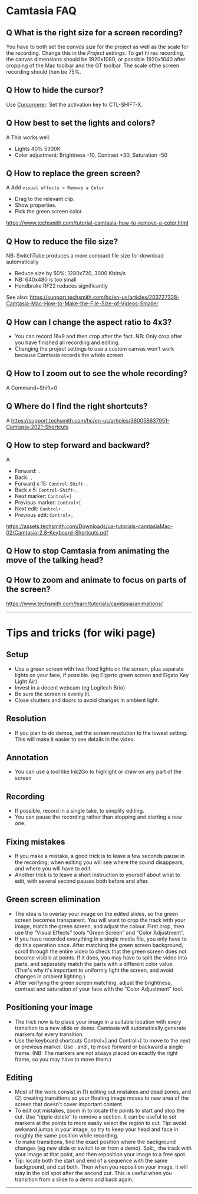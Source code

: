 # Camtasia FAQ

## Q What is the right size for a screen recording?

You have to both set the *canvas size* for the project as well as the scale for the recording. Change this in the *Project settings*.
To get hi res recording, the canvas dimensions should be 1920x1080, or possible 1920x1040 after cropping of the Mac toolbar and the GT toolbar. The scale ofthe screen recording should then be 75%. 

## Q How to hide the cursor?

Use [Cursorcerer](http://doomlaser.com/cursorcerer-hide-your-cursor-at-will/).
Set the activation key to CTL-SHIFT-X.

## Q How best to set the lights and colors?

A This works well:
- Lights 40% 5300K
- Color adjustment: Brightness -10, Contrast +30, Saturation -50

## Q How to replace the green screen?

A Add `visual effects > Remove a Color`
- Drag to the relevant clip.
- Show properties.
- Pick the green screen color.

https://www.techsmith.com/tutorial-camtasia-how-to-remove-a-color.html

## Q How to reduce the file size?

NB: SwitchTube produces a more compact file size for download automatically

- Reduce size by 50%: 1280x720, 3000 Kbits/s
- NB: 640x480 is too small
- Handbrake RF22 reduces significantly

See also: 
https://support.techsmith.com/hc/en-us/articles/203727328-Camtasia-Mac-How-to-Make-the-File-Size-of-Videos-Smaller

## Q How can I change the aspect ratio to 4x3?

- You can record 16x9 and then crop after the fact. NB: Only crop after you have finished all recording and editing.
- Changing the project settings to use a custom canvas won't work because Camtasia records the whole screen

## Q How to I zoom out to see the whole recording?

A Command+Shift+0

## Q Where do I find the right shortcuts?

A 
https://support.techsmith.com/hc/en-us/articles/360058637951-Camtasia-2021-Shortcuts

## Q How to step forward and backward?

A 
- Forward: `.`
- Back: `,`
- Forward x 15: `Control-Shift-.`
- Back x 5: `Control-Shift-,`
- Next marker: `Control+]`
- Previous marker: `Control+[`
- Next edit: `Control+.`
- Previous edit: `Control+,`

https://assets.techsmith.com/Downloads/ua-tutorials-camtasiaMac-02/Camtasia-2.8-Keyboard-Shortcuts.pdf

## Q How to stop Camtasia from animating the move of the talking head?

## Q How to zoom and animate to focus on parts of the screen?

https://www.techsmith.com/learn/tutorials/camtasia/animations/

---
# Tips and tricks (for wiki page)

## Setup
- Use a green screen with two flood lights on the screen, plus separate lights on your face, if possible. (eg Elgarto green screen and Elgato Key Light Air)
- Invest in a decent webcam (eg Logitech Brio)
- Be sure the screen is evenly lit.
- Close shutters and doors to avoid changes in ambient light.

## Resolution
- If you plan to do demos, set the screen resolution to the lowest setting. This will make it easier to see details in the video.

## Annotation
- You can use a tool like Ink2Go to highlight or draw on any part of the screen

## Recording
- If possible, record in a single take, to simplify editing.
- You can pause the recording rather than stopping and starting a new one.

## Fixing mistakes
- If you make a mistake, a good trick is to leave a few seconds pause in the recording; when editing you will see where the sound disappears, and where you will have to edit.
- Another trick is to leave a short instruction to yourself about what to edit, with several second pauses both before and after.

## Green screen elimination
- The idea is to overlay your image on the edited slides, so the green screen becomes transparent. You will want to crop the track with your image, match the green screen, and adjust the colour. First crop, then use the “Visual Effects” tools “Green Screen” and “Color Adjustment”.
- If you have recorded everything in a single media file, you only have to do this operation once. After matching the green screen background, scroll through the entire video to check that the green screen does not become visible at points. If it does, you may have to split the video into parts, and separately match the parts with a different color value. (That's why it's important to uniformly light the screen, and avoid changes in ambient lighting.)
- After verifying the green screen matching, adjust the brightness, contrast and saturation of your face with the “Color Adjustment” tool.

## Positioning your image
- The trick now is to place your image in a suitable location with every transition to a new slide or demo. Camtasia will automatically generate markers for every transition.
- Use the keyboard shortcuts Control+] and Control+[ to move to the next or previous marker. Use . and , to move forward or backward a single frame. (NB: The markers are not always placed on exactly the right frame, so you may have to move them.)

## Editing
- Most of the work consist in (1) editing out mistakes and dead zones, and (2) creating transitions so your floating image moves to new area of the screen that doesn't cover important content.
- To edit out mistakes, zoom in to locate the points to start and stop the cut. Use “ripple delete” to remove a section. It can be useful to set markers at the points to more easily select the region to cut. Tip: avoid awkward jumps in your image, so try to keep your head and face in roughly the same position while recording.
- To make transitions, find the exact position where the background changes (eg new slide or switch to or from a demo). Split,, the track with your image at that point, and then reposition your image to a free spot.
- Tip: locate both the start and end of a sequence with the same background, and cut both. Then when you reposition your image, it will stay in the old spot after the second cut. This is useful when you transition from a slide to a demo and back again.


---
